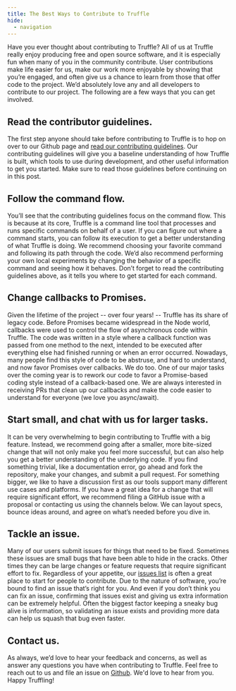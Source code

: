 ```yaml
---
title: The Best Ways to Contribute to Truffle
hide:
  - navigation
---
```


Have you ever thought about contributing to Truffle? All of us at Truffle really enjoy producing free and open source software, and it is especially fun when many of you in the community contribute. User contributions make life easier for us, make our work more enjoyable by showing that you’re engaged, and often give us a chance to learn from those that offer code to the project. We’d absolutely love any and all developers to contribute to our project. The following are a few ways that you can get involved.

## Read the contributor guidelines.

The first step anyone should take before contributing to Truffle is to hop on over to our Github page and [read our contributing guidelines](https://github.com/trufflesuite/truffle/blob/develop/CONTRIBUTING.md). Our contributing guidelines will give you a baseline understanding of how Truffle is built, which tools to use during development, and other useful information to get you started. Make sure to read those guidelines before continuing on in this post.

## Follow the command flow.

You’ll see that the contributing guidelines focus on the command flow. This is because at its core, Truffle is a command line tool that processes and runs specific commands on behalf of a user. If you can figure out where a command starts, you can follow its execution to get a better understanding of what Truffle is doing. We recommend choosing your favorite command and following its path through the code. We’d also recommend performing your own local experiments by changing the behavior of a specific command and seeing how it behaves. Don’t forget to read the contributing guidelines above, as it tells you where to get started for each command.

## Change callbacks to Promises.

Given the lifetime of the project -- over four years! -- Truffle has its share of legacy code. Before Promises became widespread in the Node world, callbacks were used to control the flow of asynchronous code within Truffle. The code was written in a style where a callback function was passed from one method to the next, intended to be executed after everything else had finished running or when an error occurred. Nowadays, many people find this style of code to be abstruse, and hard to understand, and now favor Promises over callbacks. We do too. One of our major tasks over the coming year is to rework our code to favor a Promise-based coding style instead of a callback-based one. We are always interested in receiving PRs that clean up our callbacks and make the code easier to understand for everyone (we love you async/await).

## Start small, and chat with us for larger tasks.

It can be very overwhelming to begin contributing to Truffle with a big feature. Instead, we recommend going after a smaller, more bite-sized change that will not only make you feel more successful, but can also help you get a better understanding of the underlying code. If you find something trivial, like a documentation error, go ahead and fork the repository, make your changes, and submit a pull request. For something bigger, we like to have a discussion first as our tools support many different use cases and platforms. If you have a great idea for a change that will require significant effort, we recommend filing a GitHub issue with a proposal or contacting us using the channels below. We can layout specs, bounce ideas around, and agree on what’s needed before you dive in.

## Tackle an issue.

Many of our users submit issues for things that need to be fixed. Sometimes these issues are small bugs that have been able to hide in the cracks. Other times they can be large changes or feature requests that require significant effort to fix. Regardless of your appetite, our [issues list](https://github.com/trufflesuite/truffle/issues) is often a great place to start for people to contribute. Due to the nature of software, you’re bound to find an issue that’s right for you. And even if you don’t think you can fix an issue, confirming that issues exist and giving us extra information can be extremely helpful. Often the biggest factor keeping a sneaky bug alive is information, so validating an issue exists and providing more data can help us squash that bug even faster.

## Contact us.

As always, we’d love to hear your feedback and concerns, as well as answer any questions you have when contributing to Truffle. Feel free to reach out to us and file an issue on [Github](https://github.com/trufflesuite/truffle/issues). We'd love to hear from you. Happy Truffling!
